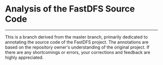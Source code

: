 # Analysis of the FastDFS Source Code

---

This is a branch derived from the master branch, primarily dedicated to annotating the source code of the FastDFS project. The annotations are based on the repository owner's understanding of the original project. If there are any shortcomings or errors, your corrections and feedback are highly appreciated.

